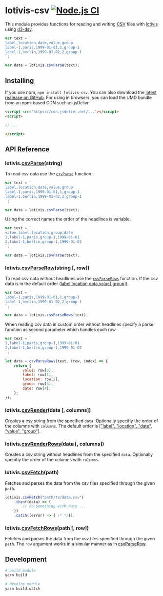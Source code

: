 # lotivis-csv [![Node.js CI](https://github.com/lukasdanckwerth/lotivis-csv/actions/workflows/node.js.yml/badge.svg?branch=main)](https://github.com/lukasdanckwerth/lotivis-csv/actions/workflows/node.js.yml)

This module provides functions for reading and writing [CSV](https://en.wikipedia.org/wiki/Comma-separated_values) files with [lotivis](https://github.com/lukasdanckwerth/lotivis) using [d3-dsv](https://github.com/d3/d3-dsv).

```js
var text = `
label,location,date,value,group
label-1,paris,1999-01-01,1,group-1
label-1,berlin,1999-01-02,2,group-1
`;

var data = lotivis.csvParse(text);
```

## Installing

If you use npm, `npm install lotivis-csv`. You can also download the [latest realease on GitHub](https://github.com/lukasdanckwerth/lotivis-csv/releases/latest). For using in browsers, you can load the UMD bundle from an npm-based CDN such as jsDelivr.

```html
<script src="https://cdn.jsdelivr.net/..."></script>
<script>

// ...

</script>

```

## API Reference

### lotivis.**[csvParse](./src/parse.js)**(string)

To read csv data use the [`csvParse`](./src/parse.js) function.

```js
var text = `
label,location,date,value,group
label-1,paris,1999-01-01,1,group-1
label-1,berlin,1999-01-02,2,group-1
`;

var data = lotivis.csvParse(text);
```

Using the correct names the order of the headlines is variable.

```js
var text = `
value,label,location,group,date
1,label-1,paris,group-1,1999-01-01
2,label-1,berlin,group-1,1999-01-02
`;

var data = lotivis.csvParse(text);
```

### lotivis.**[csvParseRow](./src/parse.js)**(string [, row])

To read csv data without headlines use the [`csvParseRows`](./src/parse.js) function. If the csv data is in the default order ([label,location,data,value[,group]](./src/parse.js)).

```js
var text = `
label-1,paris,1999-01-01,1,group-1
label-1,berlin,1999-01-02,2,group-1
`;

var data = lotivis.csvParseRows(text);
```

When reading csv data in custom order without headlines specify a parse function as second parameter which handles each row.

```js
var text = `
1,label-1,paris,group-1,1999-01-01
2,label-1,berlin,group-1,1999-01-02
`;

let data = csvParseRows(text, (row, index) => {
    return {
        value: row[0],
        label: row[1],
        location: row[2],
        group: row[3],
        date: row[4],
    };
});
```

### lotivis.**[csvRender](./src/render.js)**(data [, columns])

Creates a csv string from the specified `data`. Optionally specifiy the order of the columns with `columns`. The default order is [["label", "location", "date", "value", "group"]](./src/render.js).

### lotivis.**[csvRenderRows](./src/render.js)**(data [, columns])

Creates a csv string without headlines from the specified `data`. Optionally specifiy the order of the columns with `columns`.

### lotivis.**[csvFetch](./src/fetch.js)**(path)

Fetches and parses the data from the csv files specified through the given `path`.

```js
lotivis.csvFetch("path/to/data.csv")
    .then((data) => {
        // do something with data ...
    })
    .catch((error) => { /* */});
```

### lotivis.**[csvFetchRows](./src/fetch.js)**(path [, row])

Fetches and parses the data from the csv files specified through the given `path`. The `row` argument works in a simular manner as in [csvParseRow](#lotiviscsvparserowstring--row).

## Development

```bash
# build module
yarn build

# develop module
yarn build:watch
```